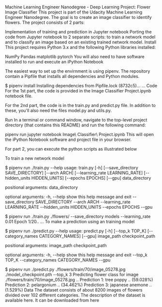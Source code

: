 Machine Learning Engineer Nanodegree - Deep Learning
Project: Flower Image Classifier
This project is part of the Udacity Machine Learning Engineer Nanodegree. The goal is to create an image classifier to identify flowers. The project consists of 2 parts:

Implementation of training and prediction in Jupyter notebook
Porting the code from Jupyter notebook to 2 separate scripts: to train a network model and to classify an image based on an existing trained network model.
Install
This project requires Python 3.x and the following Python libraries installed:

NumPy
Pandas
matplotlib
pytorch
You will also need to have software installed to run and execute an iPython Notebook

The easiest way to set up the envirnment is using pipenv. The repository contain a Pipfile that installs all dependencies and Python modules.

$ pipenv install
Installing dependencies from Pipfile.lock (8732c5)...
...
Code
For the 1st part, the code is provided in the Image Classifier Project.ipynb notebook file.

For the 2nd part, the code is in the train.py and predict.py file. In addition to these, you'll also need the files model.py and utils.py.

Run
In a terminal or command window, navigate to the top-level project directory (that contains this README) and run the following command:

pipenv run jupyter notebook Image\ Classifier\ Project.ipynb
This will open the iPython Notebook software and project file in your browser.

For part 2, you can execute the python scripts as illustrated below

To train a new network model

$ pipenv run ./train.py --help
usage: train.py [-h] [--save_directory SAVE_DIRECTORY] [--arch ARCH]
                [--learning_rate LEARNING_RATE] [--hidden_units HIDDEN_UNITS]
                [--epochs EPOCHS] [--gpu]
                data_directory

positional arguments:
  data_directory

optional arguments:
  -h, --help            show this help message and exit
  --save_directory SAVE_DIRECTORY
  --arch ARCH
  --learning_rate LEARNING_RATE
  --hidden_units HIDDEN_UNITS
  --epochs EPOCHS
  --gpu

 $ pipenv run ./train.py ./flowers/ --save_directory models --learning_rate 0.01
 Epoch 1/20..
 ...
To make a prediction using an training model

$ pipenv run ./predict.py --help
usage: predict.py [-h] [--top_k TOP_K] [--category_names CATEGORY_NAMES]
                  [--gpu]
                  image_path checkpoint_path

positional arguments:
  image_path
  checkpoint_path

optional arguments:
  -h, --help            show this help message and exit
  --top_k TOP_K
  --category_names CATEGORY_NAMES
  --gpu

$ pipenv run ./predict.py ./flowers/train/70/image_05278.jpg ./model_checkpoint.pth --top_k 3
Predicting flower class for image ./flowers/train/70/image_05278.jpg ..
Prediction 1: tree poppy .. (59.028%)
Prediction 2: pelargonium .. (34.462%)
Prediction 3: japanese anemone .. (1.529%)
Data
The dataset consists of about 8200 images of flowers divided over 102 different categories. The description of the dataset is available here. It can be downloaded from here
